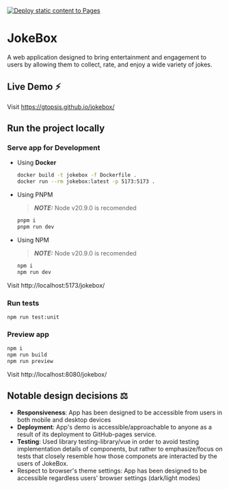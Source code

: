 [![Deploy static content to Pages](https://github.com/gtopsis/jokebox/actions/workflows/main.yml/badge.svg?branch=main)](https://github.com/gtopsis/jokebox/actions/workflows/main.yml)

# JokeBox 

A web application designed to bring entertainment and engagement to users by
allowing them to collect, rate, and enjoy a wide variety of jokes.

## Live Demo ⚡

Visit https://gtopsis.github.io/jokebox/

## Run the project locally

### Serve app for Development

- Using **Docker**

  ```bash
  docker build -t jokebox -f Dockerfile .
  docker run --rm jokebox:latest -p 5173:5173 .
  ```

- Using PNPM
  > **_NOTE:_** Node v20.9.0 is recomended
  ```bash
  pnpm i
  pnpm run dev
  ```
- Using NPM
  > **_NOTE:_** Node v20.9.0 is recomended
  ```bash
  npm i
  npm run dev
  ```

Visit http://localhost:5173/jokebox/

### Run tests
```
npm run test:unit
```

### Preview app

```bash
npm i
npm run build
npm run preview
```

Visit http://localhost:8080/jokebox/

## Notable design decisions ⚖️
- **Responsiveness**: App has been designed to be accessible from users in both mobile and desktop devices
- **Deployment**: App's demo is accessible/approachable to anyone as a result of its deployment to GitHub-pages service.
- **Testing**: Used library testing-library/vue in order to avoid testing implementation details of components, but rather to emphasize/focus on tests that closely resemble how those componets are interacted by the users of JokeBox.
- Respect to browser's theme settings: App has been designed to be accessible regardless users' browser settings (dark/light modes) 
